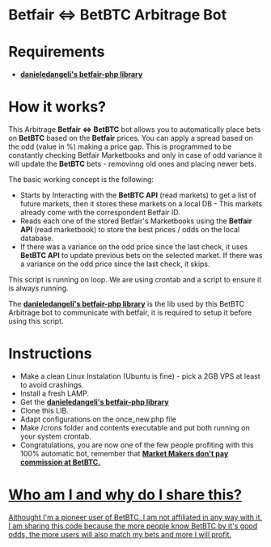 Betfair <=> BetBTC Arbitrage Bot
===


Requirements
===
- <a href="https://github.com/danieledangeli/betfair-php"><b>danieledangeli's betfair-php library</b></a>


How it works?
===


This Arbitrage <b>Betfair <=> BetBTC</b> bot allows you to automatically place bets on <b>BetBTC</b> based on the <b>Betfair</b> prices.
You can apply a spread based on the odd (value in %) making a price gap. This is programmed to be constantly checking Betfair Marketbooks and only in case of odd variance it will update the <b>BetBTC</b> bets - removinng old ones and placing newer bets.

The basic working concept is the following:

- Starts by Interacting with the <b>BetBTC API</B> (read markets) to get a list of future markets, then it stores these markets on a local DB - This markets already come with the correspondent Betfair ID.
- Reads each one of the stored Betfair's Marketbooks using the <b>Betfair API</b> (read marketbook) to store the best prices / odds on the local database.</li>
- If there was a variance on the odd price since the last check, it uses <b>BetBTC API</b> to update previous bets on the selected market. If there was a variance on the odd price since the last check, it skips.

This script is running on loop. We are using crontab and a script to ensure it is always running.

The <a href="https://github.com/danieledangeli/betfair-php"><b>danieledangeli's betfair-php library</b></a> is the lib used by this BetBTC Arbitrage bot to communicate with betfair, it is required to setup it before using this script.


Instructions
===

- Make a clean Linux Instalation (Ubuntu is fine) - pick a 2GB VPS at least to avoid crashings.
- Install a fresh LAMP.
- Get the <a href="https://github.com/danieledangeli/betfair-php"><b>danieledangeli's betfair-php library</b></a>
- Clone this LIB.
- Adapt configurations on the once_new.php file
- Make /crons folder and contents executable and put both running on your system crontab.
- Congratulations, you are now one of the few people profiting with this 100% automatic bot, remember that <a href="https://betbtc.zendesk.com/hc/en-us/articles/201733242"><b>Market Makers don't pay commission at BetBTC.</b>

Who am I and why do I share this?
===

Althought I'm a pioneer user of BetBTC, I am not affiliated in any way with it. 
I am sharing this code because the more people know BetBTC by it's good odds, the more users will also match my bets and more I will profit.
